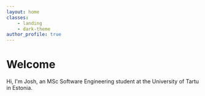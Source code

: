 ```yaml
---
layout: home
classes:
    - landing
    - dark-theme
author_profile: true
---
```


# Welcome
Hi, I'm Josh, an MSc Software Engineering student at the University of Tartu in Estonia.

